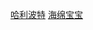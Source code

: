[哈利波特](/%E5%93%88%E5%88%A9%E6%B3%A2%E7%89%B9/index.html "访问哈利波特")
[海绵宝宝](/%E6%B5%B7%E7%BB%B5%E5%AE%9D%E5%AE%9D/index.html "访问海绵宝宝")
